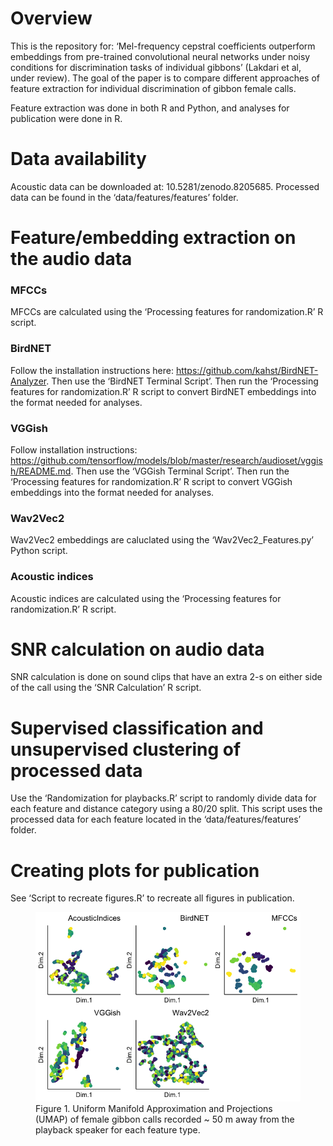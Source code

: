 
<!-- README.md is generated from README.Rmd. Please edit that file -->

# Overview

This is the repository for: ‘Mel-frequency cepstral coefficients
outperform embeddings from pre-trained convolutional neural networks
under noisy conditions for discrimination tasks of individual gibbons’
(Lakdari et al, under review). The goal of the paper is to compare
different approaches of feature extraction for individual discrimination
of gibbon female calls.

Feature extraction was done in both R and Python, and analyses for
publication were done in R.

# Data availability

Acoustic data can be downloaded at: 10.5281/zenodo.8205685. Processed
data can be found in the ‘data/features/features’ folder.

# Feature/embedding extraction on the audio data

### MFCCs

MFCCs are calculated using the ‘Processing features for randomization.R’
R script.

### BirdNET

Follow the installation instructions here:
<https://github.com/kahst/BirdNET-Analyzer>. Then use the ‘BirdNET
Terminal Script’. Then run the ‘Processing features for randomization.R’
R script to convert BirdNET embeddings into the format needed for
analyses.

### VGGish

Follow installation instructions:
<https://github.com/tensorflow/models/blob/master/research/audioset/vggish/README.md>.
Then use the ‘VGGish Terminal Script’. Then run the ‘Processing features
for randomization.R’ R script to convert VGGish embeddings into the
format needed for analyses.

### Wav2Vec2

Wav2Vec2 embeddings are caluclated using the ‘Wav2Vec2_Features.py’
Python script.

### Acoustic indices

Acoustic indices are calculated using the ‘Processing features for
randomization.R’ R script.

# SNR calculation on audio data

SNR calculation is done on sound clips that have an extra 2-s on either
side of the call using the ‘SNR Calculation’ R script.

# Supervised classification and unsupervised clustering of processed data

Use the ‘Randomization for playbacks.R’ script to randomly divide data
for each feature and distance category using a 80/20 split. This script
uses the processed data for each feature located in the
‘data/features/features’ folder.

# Creating plots for publication

See ‘Script to recreate figures.R’ to recreate all figures in
publication.

<figure>
<img src="README_files/figure-gfm/unnamed-chunk-2-1.png"
alt="Figure 1. Uniform Manifold Approximation and Projections (UMAP) of female gibbon calls recorded ~ 50 m away from the playback speaker for each feature type." />
<figcaption aria-hidden="true">Figure 1. Uniform Manifold Approximation
and Projections (UMAP) of female gibbon calls recorded ~ 50 m away from
the playback speaker for each feature type.</figcaption>
</figure>
